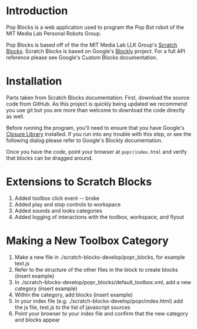 <h1>Introduction</h1>

Pop Blocks is a web application used to program the Pop Bot robot of the MIT Media Lab Personal Robots Group. 

Pop Blocks is based off of the the MIT Media Lab LLK Group's <a href="https://github.com/LLK/scratch-blocks/wiki">Scratch Blocks</a>. Scratch Blocks is based on Google's <a href="https://developers.google.com/blockly">Blockly</a> project. For a full API reference please see Google's Custom Blocks documentation.

<h1>Installation</h1>
Parts taken from Scratch Blocks documentation:
First, download the source code from GitHub. As this project is quickly being updated we recommend you use git but you are more than welcome to download the code directly as well.

Before running the program, you'll need to ensure that you have Google's <a href="https://developers.google.com/closure/compiler/">Closure Library<a/> installed. If you run into any trouble with this step, or see the following dialog please refer to Google's Blockly documentation.

Once you have the code, point your browser at <code>popr/index.html</code> and verify that blocks can be dragged around.


<h1>Extensions to Scratch Blocks</h1>
<ol>
<li>Added toolbox click event -- broke</li>
<li>Added play and stop controls to workspace</li>
<li>Added sounds and looks categories</li>
<li>Added logging of interactions with the toolbox, workspace, and flyout</li>
</ol>

<h1>Making a New Toolbox Category</h1>
<ol>
	<li>Make a new file in ./scratch-blocks-develop/popr_blocks, for example text.js</li>
	<li>Refer to the structure of the other files in the block to create blocks (insert example)</li>
	<li>In ./scratch-blocks-develop/popr_blocks/default_toolbox.xml, add a new category (insert example)</li>
	<li>Within the category, add blocks (insert example)</li>
	<li>In your index file (e.g. ./scratch-blocks-develop/popr/index.html) add the js file, test.js to the list of javascript sources</li>
	<li>Point your browser to your index file and confirm that the new category and blocks appear</li>
</ol>
